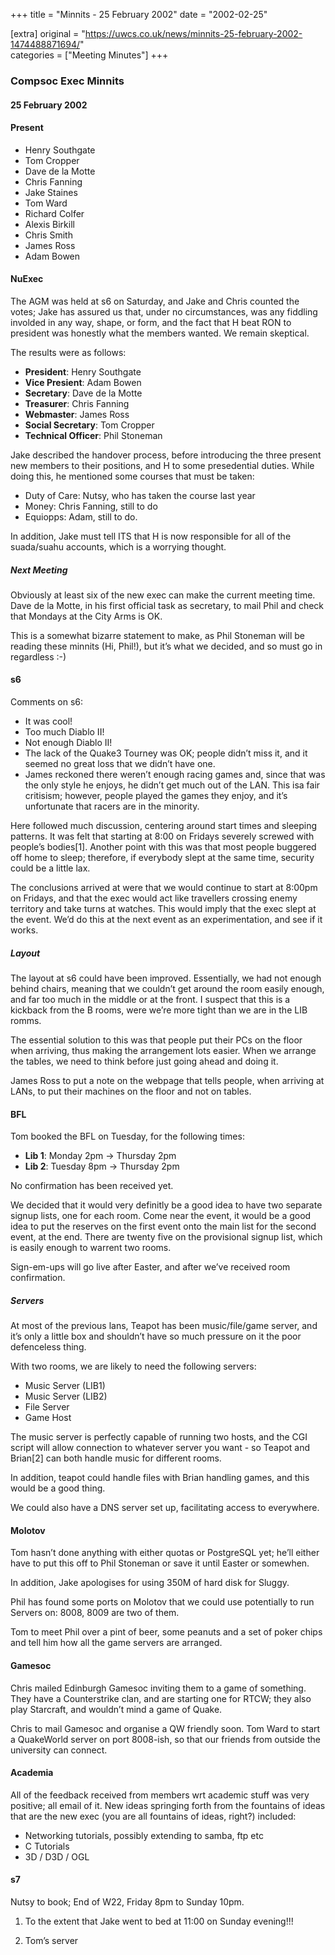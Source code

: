 +++
title = "Minnits - 25 February 2002"
date = "2002-02-25"

[extra]
original = "https://uwcs.co.uk/news/minnits-25-february-2002-1474488871694/"    
categories = ["Meeting Minutes"]
+++

### Compsoc Exec Minnits

#### 25 February 2002

#### Present

  - Henry Southgate
  - Tom Cropper
  - Dave de la Motte
  - Chris Fanning
  - Jake Staines
  - Tom Ward
  - Richard Colfer
  - Alexis Birkill
  - Chris Smith
  - James Ross
  - Adam Bowen

#### NuExec

The AGM was held at s6 on Saturday, and Jake and Chris counted the votes; Jake has assured us that, under no circumstances, was any fiddling involded in any way, shape, or form, and the fact that H beat RON to president was honestly what the members wanted. We remain skeptical.

The results were as follows:

  - **President**: Henry Southgate
  - **Vice Presient**: Adam Bowen
  - **Secretary**: Dave de la Motte
  - **Treasurer**: Chris Fanning
  - **Webmaster**: James Ross
  - **Social Secretary**: Tom Cropper
  - **Technical Officer**: Phil Stoneman

Jake described the handover process, before introducing the three present new members to their positions, and H to some presedential duties. While doing this, he mentioned some courses that must be taken:

  - Duty of Care: Nutsy, who has taken the course last year
  - Money: Chris Fanning, still to do
  - Equiopps: Adam, still to do.

In addition, Jake must tell ITS that H is now responsible for all of the suada/suahu accounts, which is a worrying thought.

##### Next Meeting

Obviously at least six of the new exec can make the current meeting time. Dave de la Motte, in his first official task as secretary, to mail Phil and check that Mondays at the City Arms is OK.

This is a somewhat bizarre statement to make, as Phil Stoneman will be reading these minnits (Hi, Phil\!), but it’s what we decided, and so must go in regardless :-)

#### s6

Comments on s6:

  - It was cool\!
  - Too much Diablo II\!
  - Not enough Diablo II\!
  - The lack of the Quake3 Tourney was OK; people didn’t miss it, and it seemed no great loss that we didn’t have one.
  - James reckoned there weren’t enough racing games and, since that was the only style he enjoys, he didn’t get much out of the LAN. This isa fair critisism; however, people played the games they enjoy, and it’s unfortunate that racers are in the minority.

Here followed much discussion, centering around start times and sleeping patterns. It was felt that starting at 8:00 on Fridays severely screwed with people’s bodies\[1\]. Another point with this was that most people buggered off home to sleep; therefore, if everybody slept at the same time, security could be a little lax.

The conclusions arrived at were that we would continue to start at 8:00pm on Fridays, and that the exec would act like travellers crossing enemy territory and take turns at watches. This would imply that the exec slept at the event. We’d do this at the next event as an experimentation, and see if it works.

##### Layout

The layout at s6 could have been improved. Essentially, we had not enough behind chairs, meaning that we couldn’t get around the room easily enough, and far too much in the middle or at the front. I suspect that this is a kickback from the B rooms, were we’re more tight than we are in the LIB romms.

The essential solution to this was that people put their PCs on the floor when arriving, thus making the arrangement lots easier. When we arrange the tables, we need to think before just going ahead and doing it.

James Ross to put a note on the webpage that tells people, when arriving at LANs, to put their machines on the floor and not on tables.

#### BFL

Tom booked the BFL on Tuesday, for the following times:

  - **Lib 1**: Monday 2pm -\> Thursday 2pm
  - **Lib 2**: Tuesday 8pm -\> Thursday 2pm

No confirmation has been received yet.

We decided that it would very definitly be a good idea to have two separate signup lists, one for each room. Come near the event, it would be a good idea to put the reserves on the first event onto the main list for the second event, at the end. There are twenty five on the provisional signup list, which is easily enough to warrent two rooms.

Sign-em-ups will go live after Easter, and after we’ve received room confirmation.

##### Servers

At most of the previous lans, Teapot has been music/file/game server, and it’s only a little box and shouldn’t have so much pressure on it the poor defenceless thing.

With two rooms, we are likely to need the following servers:

  - Music Server (LIB1)
  - Music Server (LIB2)
  - File Server
  - Game Host

The music server is perfectly capable of running two hosts, and the CGI script will allow connection to whatever server you want - so Teapot and Brian\[2\] can both handle music for different rooms.

In addition, teapot could handle files with Brian handling games, and this would be a good thing.

We could also have a DNS server set up, facilitating access to everywhere.

#### Molotov

Tom hasn’t done anything with either quotas or PostgreSQL yet; he’ll either have to put this off to Phil Stoneman or save it until Easter or somewhen.

In addition, Jake apologises for using 350M of hard disk for Sluggy.

Phil has found some ports on Molotov that we could use potentially to run Servers on: 8008, 8009 are two of them.

Tom to meet Phil over a pint of beer, some peanuts and a set of poker chips and tell him how all the game servers are arranged.

#### Gamesoc

Chris mailed Edinburgh Gamesoc inviting them to a game of something. They have a Counterstrike clan, and are starting one for RTCW; they also play Starcraft, and wouldn’t mind a game of Quake.

Chris to mail Gamesoc and organise a QW friendly soon. Tom Ward to start a QuakeWorld server on port 8008-ish, so that our friends from outside the university can connect.

#### Academia

All of the feedback received from members wrt academic stuff was very positive; all email of it. New ideas springing forth from the fountains of ideas that are the new exec (you are all fountains of ideas, right?) included:

  - Networking tutorials, possibly extending to samba, ftp etc
  - C<span class="underline"></span> Tutorials
  - 3D / D3D / OGL

#### s7

Nutsy to book; End of W22, Friday 8pm to Sunday 10pm.

1.  To the extent that Jake went to bed at 11:00 on Sunday evening\!\!\!

2.  Tom’s server
